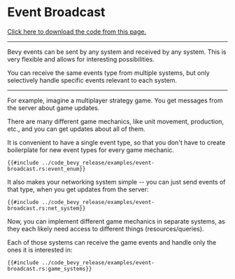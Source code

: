 # Event Broadcast

[Click here to download the code from this page.](../code_bevy_release/src/event-broadcast.rs)

---

Bevy events can be sent by any system and received by any system. This is very flexible and allows for interesting possibilities.

You can receive the same events type from multiple systems, but only selectively handle specific events relevant to each system.

---

For example, imagine a multiplayer strategy game. You get messages from the server about game updates.

There are many different game mechanics, like unit movement, production, etc., and you can get updates about all of them.

It is convenient to have a single event type, so that you don't have to create boilerplate for new event types for every game mechanic.

```rust,no_run,noplayground
{{#include ../code_bevy_release/examples/event-broadcast.rs:event_enum}}
```

It also makes your networking system simple -- you can just send events of that type, when you get updates from the server:

```rust,no_run,noplayground
{{#include ../code_bevy_release/examples/event-broadcast.rs:net_system}}
```

Now, you can implement different game mechanics in separate systems, as they each likely need access to different things (resources/queries).

Each of those systems can receive the game events and handle only the ones it is interested in:

```rust,no_run,noplayground
{{#include ../code_bevy_release/examples/event-broadcast.rs:game_systems}}
```
